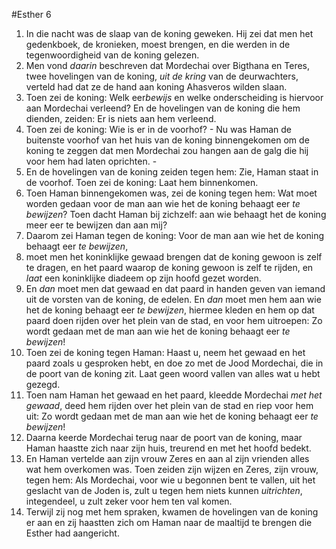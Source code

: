 #Esther 6
1. In die nacht was de slaap van de koning geweken. Hij zei dat men het gedenkboek, de kronieken, moest brengen, en die werden in de tegenwoordigheid van de koning gelezen.
2. Men vond *daarin* beschreven dat Mordechai over Bigthana en Teres, twee hovelingen van de koning, *uit de kring* van de deurwachters, verteld had dat ze de hand aan koning Ahasveros wilden slaan.
3. Toen zei de koning: Welk eer*bewijs* en welke onderscheiding is hiervoor aan Mordechai verleend? En de hovelingen van de koning die hem dienden, zeiden: Er is niets aan hem verleend.
4. Toen zei de koning: Wie is er in de voorhof? - Nu was Haman de buitenste voorhof van het huis van de koning binnengekomen om de koning te zeggen dat men Mordechai zou hangen aan de galg die hij voor hem had laten oprichten. -
5. En de hovelingen van de koning zeiden tegen hem: Zie, Haman staat in de voorhof. Toen zei de koning: Laat hem binnenkomen.
6. Toen Haman binnengekomen was, zei de koning tegen hem: Wat moet worden gedaan voor de man aan wie het de koning behaagt eer *te bewijzen*? Toen dacht Haman bij zichzelf: aan wie behaagt het de koning meer eer te bewijzen dan aan mij?
7. Daarom zei Haman tegen de koning: Voor de man aan wie het de koning behaagt eer *te bewijzen*,
8. moet men het koninklijke gewaad brengen dat de koning gewoon is zelf te dragen, en het paard waarop de koning gewoon is zelf te rijden, en *laat* een koninklijke diadeem op zijn hoofd gezet worden.
9. En *dan* moet men dat gewaad en dat paard in handen geven van iemand uit de vorsten van de koning, de edelen. En *dan* moet men hem aan wie het de koning behaagt eer *te bewijzen*, hiermee kleden en hem op dat paard doen rijden over het plein van de stad, en voor hem uitroepen: Zo wordt gedaan met de man aan wie het de koning behaagt eer *te bewijzen*!
10. Toen zei de koning tegen Haman: Haast u, neem het gewaad en het paard zoals u gesproken hebt, en doe zo met de Jood Mordechai, die in de poort van de koning zit. Laat geen woord vallen van alles wat u hebt gezegd.
11. Toen nam Haman het gewaad en het paard, kleedde Mordechai *met het gewaad*, deed hem rijden over het plein van de stad en riep voor hem uit: Zo wordt gedaan met de man aan wie het de koning behaagt eer *te bewijzen*!
12. Daarna keerde Mordechai terug naar de poort van de koning, maar Haman haastte zich naar zijn huis, treurend en met het hoofd bedekt.
13. En Haman vertelde aan zijn vrouw Zeres en aan al zijn vrienden alles wat hem overkomen was. Toen zeiden zijn wijzen en Zeres, zijn vrouw, tegen hem: Als Mordechai, voor wie u begonnen bent te vallen, uit het geslacht van de Joden is, zult u tegen hem niets kunnen *uitrichten*, integendeel, u zult zeker voor hem ten val komen.
14. Terwijl zij nog met hem spraken, kwamen de hovelingen van de koning er aan en zij haastten zich om Haman naar de maaltijd te brengen die Esther had aangericht.
